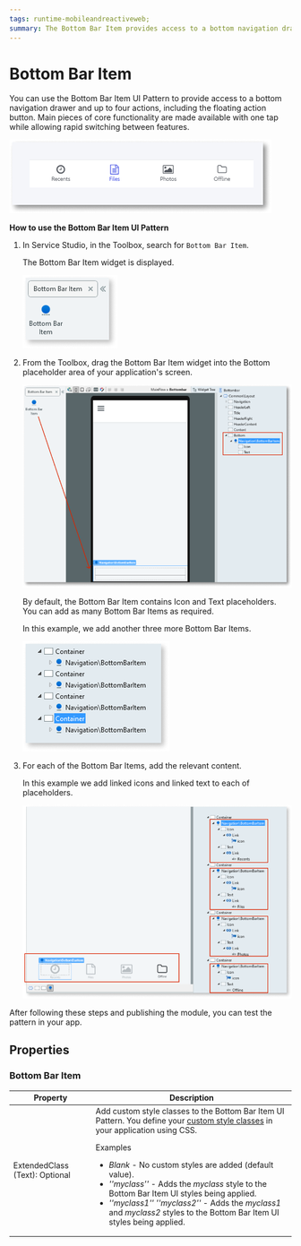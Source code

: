 ```yaml
---
tags: runtime-mobileandreactiveweb;  
summary: The Bottom Bar Item provides access to a bottom navigation drawer
---
```


# Bottom Bar Item 

You can use the Bottom Bar Item UI Pattern to provide access to a bottom navigation drawer and up to four actions, including the floating action button. Main pieces of core functionality are made available with one tap while allowing rapid switching between features.

![](<images/bottombaritem-1-ss.png>)

**How to use the Bottom Bar Item UI Pattern**

1. In Service Studio, in the Toolbox, search for `Bottom Bar Item`.
  
    The Bottom Bar Item widget is displayed.

    ![](<images/bottombaritem-3-ss.png>)

1. From the Toolbox, drag the Bottom Bar Item  widget into the Bottom placeholder area of your application's screen.

    ![](<images/bottombaritem-2-ss.png>)

    By default, the Bottom Bar Item contains Icon and Text placeholders. You can add as many Bottom Bar Items as required. 
    
    In this example, we add another three more Bottom Bar Items.

    ![](<images/bottombaritem-4-ss.png>)
      
1. For each of the Bottom Bar Items, add the relevant content. 
    
    In this example we add linked icons and linked text to each of placeholders.

    ![](<images/bottombaritem-5-ss.png>)

After following these steps and publishing the module, you can test the pattern in your app.

## Properties

### Bottom Bar Item

| Property | Description |
|---|---|
| ExtendedClass (Text): Optional | Add custom style classes to the Bottom Bar Item UI Pattern. You define your [custom style classes](../../../look-feel/css.md) in your application using CSS. <p>Examples <ul><li>_Blank_ - No custom styles are added (default value).</li><li>_''myclass''_ - Adds the _myclass_ style to the Bottom Bar Item UI styles being applied.</li><li>_''myclass1'' ''myclass2''_ - Adds the _myclass1_ and _myclass2_ styles to the Bottom Bar Item UI styles being applied.</li></ul></p> |